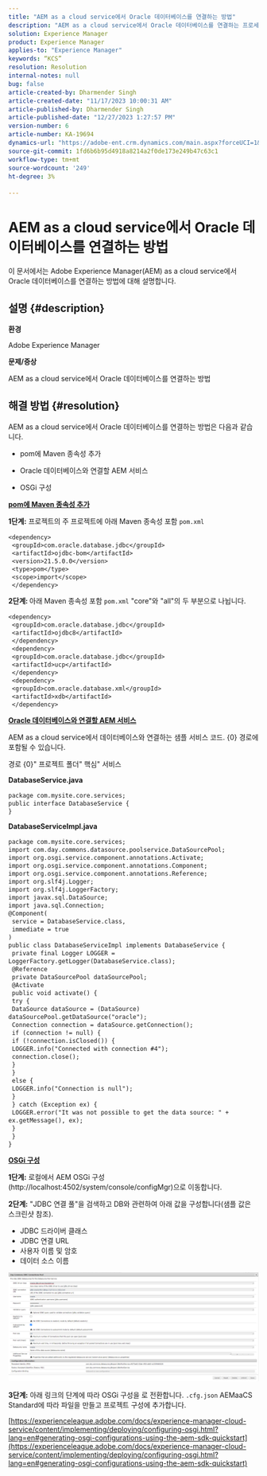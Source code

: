 ```yaml
---
title: "AEM as a cloud service에서 Oracle 데이터베이스를 연결하는 방법"
description: "AEM as a cloud service에서 Oracle 데이터베이스를 연결하는 프로세스를 이해합니다."
solution: Experience Manager
product: Experience Manager
applies-to: "Experience Manager"
keywords: “KCS”
resolution: Resolution
internal-notes: null
bug: false
article-created-by: Dharmender Singh
article-created-date: "11/17/2023 10:00:31 AM"
article-published-by: Dharmender Singh
article-published-date: "12/27/2023 1:27:57 PM"
version-number: 6
article-number: KA-19694
dynamics-url: "https://adobe-ent.crm.dynamics.com/main.aspx?forceUCI=1&pagetype=entityrecord&etn=knowledgearticle&id=10959f1e-3085-ee11-8179-6045bd006239"
source-git-commit: 1fd6b6b95d4918a8214a2f0de173e249b47c63c1
workflow-type: tm+mt
source-wordcount: '249'
ht-degree: 3%

---
```


# AEM as a cloud service에서 Oracle 데이터베이스를 연결하는 방법


이 문서에서는 Adobe Experience Manager(AEM) as a cloud service에서 Oracle 데이터베이스를 연결하는 방법에 대해 설명합니다.

## 설명 {#description}


<b>환경</b>

Adobe Experience Manager

<b>문제/증상</b>

AEM as a cloud service에서 Oracle 데이터베이스를 연결하는 방법


## 해결 방법 {#resolution}


AEM as a cloud service에서 Oracle 데이터베이스를 연결하는 방법은 다음과 같습니다.

- pom에 Maven 종속성 추가

- Oracle 데이터베이스와 연결할 AEM 서비스

- OSGi 구성

<u><b>pom에 Maven 종속성 추가</b></u>

<b>1단계:</b> 프로젝트의 주 프로젝트에 아래 Maven 종속성 포함 `pom.xml`


```
<dependency>
 <groupId>com.oracle.database.jdbc</groupId>
 <artifactId>ojdbc-bom</artifactId>
 <version>21.5.0.0</version>
 <type>pom</type>
 <scope>import</scope>
 </dependency>
```


<b>2단계: </b>아래 Maven 종속성 포함 `pom.xml` &quot;core&quot;와 &quot;all&quot;의 두 부분으로 나뉩니다.


```
<dependency>
 <groupId>com.oracle.database.jdbc</groupId>
 <artifactId>ojdbc8</artifactId>
 </dependency>
 <dependency>
 <groupId>com.oracle.database.jdbc</groupId>
 <artifactId>ucp</artifactId>
 </dependency>
 <dependency>
 <groupId>com.oracle.database.xml</groupId>
 <artifactId>xdb</artifactId>
 </dependency>
```


<u><b>Oracle 데이터베이스와 연결할 AEM 서비스</b></u>

AEM as a cloud service에서 데이터베이스와 연결하는 샘플 서비스 코드. {0} 경로에 포함될 수 있습니다.

경로 {0}&quot; 프로젝트 폴더&quot; 핵심&quot; 서비스

<b>DatabaseService.java</b>


```
package com.mysite.core.services;
public interface DatabaseService {
}
```


<b>DatabaseServiceImpl.java</b>


```
package com.mysite.core.services;
import com.day.commons.datasource.poolservice.DataSourcePool;
import org.osgi.service.component.annotations.Activate;
import org.osgi.service.component.annotations.Component;
import org.osgi.service.component.annotations.Reference;
import org.slf4j.Logger;
import org.slf4j.LoggerFactory;
import javax.sql.DataSource;
import java.sql.Connection;
@Component(
 service = DatabaseService.class,
 immediate = true
)
public class DatabaseServiceImpl implements DatabaseService {
 private final Logger LOGGER = LoggerFactory.getLogger(DatabaseService.class);
 @Reference
 private DataSourcePool dataSourcePool;
 @Activate
 public void activate() {
 try {
 DataSource dataSource = (DataSource) dataSourcePool.getDataSource("oracle");
 Connection connection = dataSource.getConnection();
 if (connection != null) {
 if (!connection.isClosed()) {
 LOGGER.info("Connected with connection #4");
 connection.close();
 }
 }
 else {
 LOGGER.info("Connection is null");
 }
 } catch (Exception ex) {
 LOGGER.error("It was not possible to get the data source: " + ex.getMessage(), ex);
 }
 }
}
```


<u><b>OSGi 구성</b></u>

<b>1단계:</b> 로컬에서 AEM OSGi 구성(http://localhost:4502/system/console/configMgr)으로 이동합니다.

<b>2단계:</b> &quot;JDBC 연결 풀&quot;을 검색하고 DB와 관련하여 아래 값을 구성합니다(샘플 값은 스크린샷 참조).

- JDBC 드라이버 클래스
- JDBC 연결 URL
- 사용자 이름 및 암호
- 데이터 소스 이름


![](assets/265e1a49-24dc-ec11-a7b6-0022480b073d.png)

<b>3단계:</b> 아래 링크의 단계에 따라 OSGi 구성을 로 전환합니다. `.cfg.json` AEMaaCS Standard에 따라 파일을 만들고 프로젝트 구성에 추가합니다.

[https://experienceleague.adobe.com/docs/experience-manager-cloud-service/content/implementing/deploying/configuring-osgi.html?lang=en#generating-osgi-configurations-using-the-aem-sdk-quickstart](https://experienceleague.adobe.com/docs/experience-manager-cloud-service/content/implementing/deploying/configuring-osgi.html?lang=en#generating-osgi-configurations-using-the-aem-sdk-quickstart)
